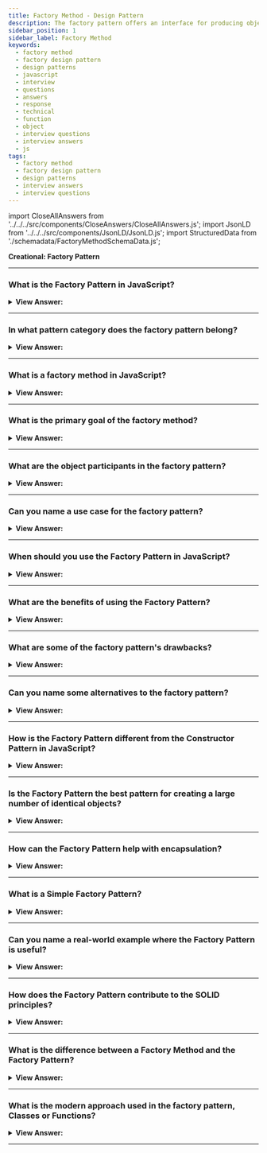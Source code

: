 ```yaml
---
title: Factory Method - Design Pattern
description: The factory pattern offers an interface for producing objects in a superclass while allowing subclasses to change the type of objects created.
sidebar_position: 1
sidebar_label: Factory Method
keywords:
  - factory method
  - factory design pattern
  - design patterns
  - javascript
  - interview
  - questions
  - answers
  - response
  - technical
  - function
  - object
  - interview questions
  - interview answers
  - js
tags:
  - factory method
  - factory design pattern
  - design patterns
  - interview answers
  - interview questions
---
```


import CloseAllAnswers from '../../../src/components/CloseAnswers/CloseAllAnswers.js';
import JsonLD from '../../../src/components/JsonLD/JsonLD.js';
import StructuredData from './schemadata/FactoryMethodSchemaData.js';

<JsonLD data={StructuredData} />

<head>
  <title>Factor Method | JavaScript Interview Questions</title>
</head>

**Creational: Factory Pattern**

<CloseAllAnswers />

---

### What is the Factory Pattern in JavaScript?

<details className='answer'>
  <summary>
    <strong>View Answer:</strong>
  </summary>
  <div>
  <div>
      <strong>Interview Response:</strong> The factory design pattern is a programming pattern that provides a way to create objects without specifying their concrete classes. It uses a factory method to instantiate objects based on a set of rules or criteria.<br/>
    </div><br />
    <div>
      <strong>Technical Response:</strong> A Factory Method creates new objects as instructed by the client. One way to create new objects in JavaScript is by invoking a constructor function with the new operator. There are times when the client should not or does not know which of numerous candidates objects to instantiate. The Factory Method enables the client to delegate object creation while maintaining control over the type to be instantiated.<br/><br/>
    </div><br />
  <div><strong className="codeExample">Diagram:</strong><br /><br />

  <div></div>

<img src="/img/structure-factory-method.png" /><br /><br />

**The objects participating in this pattern are:**

**Creator** -- In example code: _Factory_

- the Factory object that creates new products
- implements factory method which returns newly created products

**AbstractProduct** -- _not used in JavaScript_

- declares an interface for products

**ConcreteProduct** -- In example code: _Employees_

- the manufactured product
- All products support the same interface (properties and methods)

<br />

:::note
Though the definition particularly mentions that an interface needs to be defined, we do not have interfaces in JavaScript. Therefore, we must implement it so that JavaScript translates into an interface.
:::

</div><br />
  <div><strong className="codeExample">Code Example:</strong><br /><br />

  <div></div>

In JavaScript, you can implement the Factory pattern like this.

```javascript
function CarMaker() {}

CarMaker.prototype.drive = function() {
    return `I am a ${this.type} and I can drive`;
}

// Static factory method
CarMaker.factory = function(type) {
    let constr = type,
        newCar;
    
    // Check if the constructor exists
    if(typeof CarMaker[constr] !== 'function') {
        throw {
            name: "Error",
            message: `${constr} does not exist`
        };
    }

    // At this point, the constructor is known to exist
    // Let's have it inherit the parent but only once
    if(typeof CarMaker[constr].prototype.drive !== 'function') {
        CarMaker[constr].prototype = new CarMaker();
    }

    // Create a new instance
    newCar = new CarMaker[constr]();
    
    return newCar;
}

// Define specific car makers
CarMaker.Compact = function() {
    this.type = 'Compact car';
};

CarMaker.Sedan = function() {
    this.type = 'Sedan car';
};

CarMaker.Suv = function() {
    this.type = 'SUV car';
};

// Usage:
let corolla = CarMaker.factory('Compact');
let camry = CarMaker.factory('Sedan');
let highlander = CarMaker.factory('Suv');

console.log(corolla.drive());  // I am a Compact car and I can drive
console.log(camry.drive());    // I am a Sedan car and I can drive
console.log(highlander.drive());// I am a SUV car and I can drive
```

In this example, the `CarMaker` factory has a `factory` method that creates a new object based on the `type` argument. Each type of car is a function constructor, and they all inherit from `CarMaker`.

  </div>
  </div>
</details>

---

### In what pattern category does the factory pattern belong?

<details>
  <summary>
    <strong>View Answer:</strong>
  </summary>
  <div>
    <div>
      <strong>Interview Response:</strong> The factory pattern belongs to the "Creational" design pattern category, which is used to create objects in a flexible and extensible manner.
    </div>
  </div>
</details>

---

### What is a factory method in JavaScript?

<details>
  <summary><strong>View Answer:</strong></summary>
  <div>
  <div><strong>Interview Response:</strong> The Factory Method is a creational design pattern that provides an interface for creating objects in a superclass, but allows subclasses to alter the type of objects that will be created.
  </div><br />
  <div><strong className="codeExample">Code Example:</strong><br /><br />

  <div></div>

Here's an example of a factory method in JavaScript:

```javascript
// Product interface
class Product {
  constructor(name) {
    this.name = name;
  }
  // ...
}

// Concrete products
class ConcreteProductA extends Product {
  // ...
}

class ConcreteProductB extends Product {
  // ...
}

// Factory
class Factory {
  createProduct(type) {
    switch (type) {
      case 'A':
        return new ConcreteProductA('Product A');
      case 'B':
        return new ConcreteProductB('Product B');
      default:
        throw new Error('Invalid product type.');
    }
  }
}

// Usage
const factory = new Factory();

const productA = factory.createProduct('A');
console.log(productA.name); // Output: Product A

const productB = factory.createProduct('B');
console.log(productB.name); // Output: Product B
```

In this example, the `Factory` class provides a `createProduct` method that takes a type parameter and returns a new instance of the appropriate `ConcreteProduct` based on the type provided. The factory encapsulates the creation logic, allowing the client code to create products without being aware of the specific implementation details.

  </div>
  </div>
</details>

---

### What is the primary goal of the factory method?

<details>
  <summary>
    <strong>View Answer:</strong>
  </summary>
  <div>
    <div>
      <strong>Interview Response:</strong> The primary goal of a Factory Method is to provide a common interface for creating objects, allowing subclasses or implementing objects to decide the exact type of object to be instantiated, promoting flexibility and loose coupling.
    </div>
  </div>
</details>

---

### What are the object participants in the factory pattern?

<details>
  <summary>
    <strong>View Answer:</strong>
  </summary>
  <div>
    <div>
      <strong>Interview Response:</strong> The object participants in the factory pattern include the Creator, which defines the factory method, the ConcreteCreator, which implements the factory method, and the Product, which is the object being created.
    </div><br />
  <div><strong className="codeExample">Code Example:</strong><br /><br />

  <div></div>

The Factory pattern involves several key participants:

1. The `Product` (Interface for creating objects)
2. The `ConcreteProduct` (Implements the `Product` interface)
3. The `Creator` (Declares the factory method, which returns an object of `Product` type)
4. The `ConcreteCreator` (Overrides the factory method to return an instance of a `ConcreteProduct`)

Here is an example in JavaScript:

```javascript
// Product
class Shape {
    constructor() { }
    draw() { }
}

// ConcreteProduct
class Circle extends Shape {
    constructor() {
        super();
    }

    draw() {
        console.log("Drawing a Circle");
    }
}

// ConcreteProduct
class Square extends Shape {
    constructor() {
        super();
    }

    draw() {
        console.log("Drawing a Square");
    }
}

// Creator
class ShapeFactory {
    constructor() { }
    
    createShape(type) {
        switch (type) {
            case 'circle':
                return new Circle();
            case 'square':
                return new Square();
            default:
                return null;
        }
    }
}

// Let's use our factory to create objects
const shapeFactory = new ShapeFactory();

let shape1 = shapeFactory.createShape('circle');
shape1.draw();  // "Drawing a Circle"

let shape2 = shapeFactory.createShape('square');
shape2.draw();  // "Drawing a Square"
```

In this example, `Shape` is the `Product` interface, `Circle` and `Square` are `ConcreteProduct` implementing the `Shape` interface. `ShapeFactory` is the `Creator` that contains the `createShape` factory method for creating objects of the `Shape` type. The factory method returns an instance of the required `ConcreteProduct` (Circle or Square), depending on the input parameter.

  </div>
  </div>
</details>

---

### Can you name a use case for the factory pattern?

<details>
  <summary>
    <strong>View Answer:</strong>
  </summary>
  <div>
  <div>
      <strong>Interview Response:</strong> A use case for the factory pattern is in any application where object creation needs to be decoupled from the calling code, allowing for greater flexibility and extensibility in the codebase. This can improve code maintainability and reduce duplication of code.
      </div>
      <br/>
    <div>
      <strong>Technical Response:</strong> Use Cases and Applicability of the Factory Pattern
      </div>

<div></div>

- You should use the Factory Method when you don’t know the exact types and dependencies of the objects your code should work within your application.

- When you want to give users of your library or framework the ability to extend its internal components, we use the Factory Method to meet this specification.

- The Factory Method may be used to save system resources by reusing existing objects rather than constructing them each time.

<br />

  </div>
</details>

---

### When should you use the Factory Pattern in JavaScript?

<details>
  <summary><strong>View Answer:</strong></summary>
  <div>
  <div><strong>Interview Response:</strong> The Factory Pattern in JavaScript should be used when the creation of an object is complex or should be separated from the main code for reasons of modularity and clarity.
  </div><br />
  <div><strong>Technical Details:</strong> This pattern is also useful when you need to create many objects of the same general type, but with different settings or behaviors. For example, consider a case where you're building a game and you have many types of enemies. Each enemy can have different attributes like health, speed, power, and attack type. Instead of creating each enemy manually, you could use a Factory to streamline the process.
  </div><br />
  <div><strong className="codeExample">Code Example:</strong><br /><br />

  <div></div>

```javascript
class Enemy {
  constructor(name, speed, health, power, attackType) {
    this.name = name;
    this.speed = speed;
    this.health = health;
    this.power = power;
    this.attackType = attackType;
  }

  attack() {
    return `${this.name} attacks with ${this.attackType}`;
  }

  defend(damage) {
    this.health -= damage;
    if (this.health <= 0) {
      return `${this.name} is defeated`;
    }
    return `${this.name} has ${this.health} health remaining`;
  }
}

class EnemyFactory {
  createEnemy(type) {
    switch(type) {
      case 'warrior':
        return new Enemy('Warrior', 3, 100, 10, 'sword');
      case 'archer':
        return new Enemy('Archer', 5, 75, 7, 'bow');
      case 'mage':
        return new Enemy('Mage', 1, 50, 25, 'magic');
      default:
        throw new Error('Invalid enemy type');
    }
  }
}

const enemyFactory = new EnemyFactory();

const enemies = [
  enemyFactory.createEnemy('warrior'),
  enemyFactory.createEnemy('archer'),
  enemyFactory.createEnemy('mage')
];

enemies.forEach(enemy => {
  console.log(enemy.attack());
  console.log(enemy.defend(20));
});
```

In this example, we've abstracted the creation of different enemy types into a Factory. This way, the main code doesn't need to know the details about how to create each type of enemy. If we need to add more enemy types in the future, we can do so easily by modifying the factory, without touching the rest of the code.

  </div>
  </div>
</details>

---

### What are the benefits of using the Factory Pattern?

<details>
  <summary>
    <strong>View Answer:</strong>
  </summary>
  <div>
  <div>
      <strong>Interview Response:</strong> The Factory Pattern promotes loose-coupling, code reusability, and enables the creation of similar objects without exposing the creation logic to the client.
    </div>
    <br />
    <div>
      <strong>Technical Details:</strong> Some benefits of using the factory pattern include decoupling object creation from the calling code, providing a flexible and extensible way to create objects, and improving code maintainability and reusability.<br/><br/>Benefits of the Factory Pattern.
    </div>
    <br />
    <div></div>

- You avoid a close relationship between the Creator and the concrete products.
- **Single Responsibility Principle (S.R.P.):** The principle of single responsibility. You can consolidate the product creation code into a single location in the program, making it easier to support.
- **Open/Closed Principle:** You can integrate new products into the system without busting the current client code.

<br />
  </div>
</details>

---

### What are some of the factory pattern's drawbacks?

<details>
  <summary>
    <strong>View Answer:</strong>
  </summary>
  <div>
   <div>
      <strong>Interview Response:</strong> It can make the code more complex, obscure object types, and it can be overkill for simple object creation.
    </div>
    <div>
      <strong>Technical Response:</strong> Drawbacks of the Factory Pattern. The code may become more complicated as you introduce large numbers of new subclasses to implement the pattern. It can make the code more complex, obscure object types, and it can be overkill for simple object creation. The best-case scenario is incorporating the design into an existing creator class hierarchy.
    </div>
  </div>
</details>

---

### Can you name some alternatives to the factory pattern?

<details>
  <summary>
    <strong>View Answer:</strong>
  </summary>
  <div>
    <div>
      <strong>Interview Response:</strong> Alternatives to using the factory pattern in JavaScript include using the constructor function directly, using a class with static methods, or using a dependency injection library.<br /><br />
    </div>

Here is a list of alternatives to the Factory Pattern:

1. Object literals
2. Constructor functions
3. Dependency injection
4. Abstract factory pattern
5. Builder pattern
6. Singleton pattern
7. Prototype pattern
8. Module pattern

These alternatives provide various ways to handle object creation and instantiation in JavaScript, each with its own benefits and use cases.

  </div>
</details>

---

### How is the Factory Pattern different from the Constructor Pattern in JavaScript?

<details>
  <summary><strong>View Answer:</strong></summary>
  <div>
  <div><strong>Interview Response:</strong> The Factory Pattern returns new objects without using the 'new' keyword unlike the Constructor Pattern which requires it.
  </div>
  <div><strong>Technical Response:</strong> The Factory Pattern uses a separate factory method to create objects, allowing subclasses or implementing objects to determine the type, while the Constructor Pattern directly creates objects using constructor functions or classes. The constructor in the pattern is instantiated using the "new" operator.
  </div>
  </div>
</details>

---

### Is the Factory Pattern the best pattern for creating a large number of identical objects?

<details>
  <summary><strong>View Answer:</strong></summary>
  <div>
  <div><strong>Interview Response:</strong> No, a Factory Pattern is not optimal for creating many identical objects; it's best used for creating similar but not identical objects. The Prototype Pattern is more suitable.
  </div>
  <div><strong>Technical Response:</strong> No, a Factory Pattern is not optimal for creating many identical objects; it's best used for creating similar but not identical objects. The Prototype Pattern is more suitable for creating a large number of identical objects because it allows objects to be cloned from a prototype, avoiding the overhead of repeated object construction in the Factory Pattern.
  </div>
  </div>
</details>

---

### How can the Factory Pattern help with encapsulation?

<details>
  <summary><strong>View Answer:</strong></summary>
  <div>
  <div><strong>Interview Response:</strong> It encapsulates the creation of objects, hiding the complexities of instantiation and making it easier to manage dependencies.
  </div>
  </div>
</details>

---

### What is a Simple Factory Pattern?

<details>
  <summary><strong>View Answer:</strong></summary>
  <div>
  <div><strong>Interview Response:</strong> The Simple Factory pattern is a simplified version of the Factory pattern. It doesn't use an interface for creating objects, instead, it uses a single method to create objects of different types.
  </div><br />
  <div><strong className="codeExample">Code Example:</strong><br /><br />

  <div></div>

Here's an example of the Simple Factory pattern in JavaScript.

```javascript
class Car {
    constructor(model, doors, color) {
        this.model = model;
        this.doors = doors;
        this.color = color;
    }
}

class CarFactory {
    createCar(type) {
        switch(type) {
            case 'sedan':
                return new Car('Sedan', 4, 'black');
            case 'coupe':
                return new Car('Coupe', 2, 'red');
            case 'suv':
                return new Car('SUV', 5, 'blue');
            default:
                return null;
        }
    }
}

// Usage
const carFactory = new CarFactory();

const sedan = carFactory.createCar('sedan');
console.log(sedan); // Car { model: 'Sedan', doors: 4, color: 'black' }

const coupe = carFactory.createCar('coupe');
console.log(coupe); // Car { model: 'Coupe', doors: 2, color: 'red' }

const suv = carFactory.createCar('suv');
console.log(suv); // Car { model: 'SUV', doors: 5, color: 'blue' }
```

In this example, the `CarFactory` class has a `createCar` method that creates a new `Car` object based on the `type` argument. The `Car` class, which is the object being created by the factory, takes `model`, `doors`, and `color` as arguments to its constructor. This is a simpler implementation than a full Factory pattern, but it achieves a similar result: it provides a way to delegate the creation of objects to a specific method, which can be modified to change the creation behavior.

  </div>
  </div>
</details>

---

### Can you name a real-world example where the Factory Pattern is useful?

<details>
  <summary><strong>View Answer:</strong></summary>
  <div>
  <div><strong>Interview Response:</strong> The Factory Pattern is often used when setting up database connections. For instance, you might have different types of databases (MySQL, PostgreSQL, MongoDB) in your application, and you want to create a specific database connection depending on the environment (development, test, production), or depending on user's selection at runtime.
  </div><br />
  <div><strong className="codeExample">Code Example:</strong><br /><br />

  <div></div>

Here's an example using Node.js...

```javascript
class DbConnection {
    constructor() {}

    connect() {
        throw new Error("This method must be overwritten!");
    }

    disconnect() {
        throw new Error("This method must be overwritten!");
    }
}

class MySqlConnection extends DbConnection {
    constructor() {
        super();
    }

    connect() {
        console.log("Connecting to MySQL...");
        // Here you would have code that sets up a connection to MySQL
    }

    disconnect() {
        console.log("Disconnecting from MySQL...");
        // Code to disconnect from MySQL
    }
}

class PostgresConnection extends DbConnection {
    constructor() {
        super();
    }

    connect() {
        console.log("Connecting to PostgreSQL...");
        // Here you would have code that sets up a connection to PostgreSQL
    }

    disconnect() {
        console.log("Disconnecting from PostgreSQL...");
        // Code to disconnect from PostgreSQL
    }
}

class DbConnectionFactory {
    createDbConnection(type) {
        switch(type) {
            case 'mysql':
                return new MySqlConnection();
            case 'postgresql':
                return new PostgresConnection();
            default:
                throw new Error(`Database type ${type} not supported.`);
        }
    }
}

// Usage
const factory = new DbConnectionFactory();

const dbConnection = factory.createDbConnection('mysql'); // Depending on the environment or user selection, you might choose 'postgresql'
dbConnection.connect(); // Connecting to MySQL...

// Somewhere later in your code when you're done with the connection
dbConnection.disconnect(); // Disconnecting from MySQL...
```

In this example, the `DbConnectionFactory` class serves as a Factory for creating different types of `DbConnection` instances. The specific type of `DbConnection` that gets instantiated depends on the string that's passed into the `createDbConnection` method. This can easily be extended to support other types of databases as well, you would just need to create a new class for that database type and add another case in the `switch` statement.

  </div>
  </div>
</details>

---

### How does the Factory Pattern contribute to the SOLID principles?

<details>
  <summary><strong>View Answer:</strong></summary>
  <div>
  <div><strong>Interview Response:</strong> It adheres to the Dependency Inversion Principle, as higher-level modules are not dependent on lower-level modules, promoting code flexibility.
  </div>
  </div>
</details>

---

### What is the difference between a Factory Method and the Factory Pattern?

<details>
  <summary><strong>View Answer:</strong></summary>
  <div>
  <div><strong>Interview Response:</strong> The Factory Pattern is a broader concept that includes multiple factory methods to create objects, while the Factory Method is a specific implementation of this pattern, focusing on a single method.
  </div><br />
  <div><strong className="codeExample">Code Example:</strong><br /><br />

  <div></div>

Here are simple code examples for both patterns in JavaScript:

1. Factory Method:

```javascript
class PizzaFactory {
    createPizza(type) { // createPizza is a Factory Method
        if (type === 'cheese') {
            return new CheesePizza();
        } else if (type === 'pepperoni') {
            return new PepperoniPizza();
        }
    }
}

```

In this example, `createPizza` is a Factory Method. It creates different types of Pizza objects based on the input `type`.

2. Factory Pattern:

```javascript
class PizzaFactory {
    static createCheesePizza() {
        return new CheesePizza();
    }
    
    static createPepperoniPizza() {
        return new PepperoniPizza();
    }
}

```

In this Factory Pattern example, we have a `PizzaFactory` class with two static methods: `createCheesePizza` and `createPepperoniPizza`. Each of these methods creates a specific type of Pizza object.

  </div>
  </div>
</details>

---

### What is the modern approach used in the factory pattern, Classes or Functions?

<details>
  <summary><strong>View Answer:</strong></summary>
  <div>
  <div><strong>Interview Response:</strong> In modern JavaScript, developers often utilize classes and factory functions to implement the Factory pattern.
  </div><br />
  <div><strong className="codeExample">Code Example:</strong><br /><br />

  <div></div>

The examples below will demonstrate both approaches.

**Factory Function Approach:**

```javascript
const carFactory = (type) => {
  switch(type) {
    case 'Compact':
      return {
        doors: 4,
        drive: () => 'Vroom, I have 4 doors'
      };
    case 'Convertible':
      return {
        doors: 2,
        drive: () => 'Vroom, I have 2 doors'
      };
    case 'SUV':
      return {
        doors: 24,
        drive: () => 'Vroom, I have 24 doors'
      };
    default:
      throw new Error('Invalid car type');
  }
};

const corolla = carFactory('Compact');
console.log(corolla.drive()); // "Vroom, I have 4 doors"
```

**Class Approach:**

```javascript
class Car {
  constructor(doors) {
    this.doors = doors;
  }

  drive() {
    return `Vroom, I have ${this.doors} doors`;
  }
}

class CompactCar extends Car {
  constructor() {
    super(4);
  }
}

class ConvertibleCar extends Car {
  constructor() {
    super(2);
  }
}

class SUVCars extends Car {
  constructor() {
    super(24);
  }
}

class CarFactory {
  createCar(type) {
    switch(type) {
      case 'Compact':
        return new CompactCar();
      case 'Convertible':
        return new ConvertibleCar();
      case 'SUV':
        return new SUVCars();
      default:
        throw new Error('Invalid car type');
    }
  }
}

const carFactory = new CarFactory();
const corolla = carFactory.createCar('Compact');
console.log(corolla.drive()); // "Vroom, I have 4 doors"
```

In this example, we first define a base `Car` class and then subclasses for specific types of cars. Then we define a `CarFactory` class that creates an instance of the appropriate subclass based on the given type.

Both these approaches can be used in modern JavaScript to implement the Factory pattern. The class approach is more structured and can be more suitable if there are many types of cars, or if the logic to construct a car is complex. On the other hand, the factory function approach is more flexible and less verbose for simpler cases.

  </div>
  </div>
</details>

---

